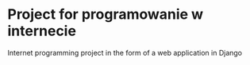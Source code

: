 # Project for programowanie w internecie

Internet programming project in the form of a web application in Django
